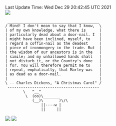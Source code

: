 Last Update Time: 
Wed Dec 29 20:42:45 UTC 2021
<br>![](https://img.shields.io/badge/%E5%A4%A7%E5%AE%B6-%E5%AE%89%E5%AE%89-green)<br>
```
 _________________________________________
/ Mind! I don't mean to say that I know,  \
| of my own knowledge, what there is      |
| particularly dead about a door-nail. I  |
| might have been inclined, myself, to    |
| regard a coffin-nail as the deadest     |
| piece of ironmongery in the trade. But  |
| the wisdom of our ancestors is in the   |
| simile; and my unhallowed hands shall   |
| not disturb it, or the Country's done   |
| for. You will therefore permit me to    |
| repeat, emphatically, that Marley was   |
| as dead as a door-nail.                 |
|                                         |
\ -- Charles Dickens, "A Christmas Carol" /
 -----------------------------------------
        \   ^__^
         \  (oo)\_______
            (__)\       )\/\
                ||----w |
                ||     ||
```
![](https://github-readme-stats.vercel.app/api?username=chenlitw)
![](https://github-readme-stats.vercel.app/api/top-langs/?username=chenlitw)
